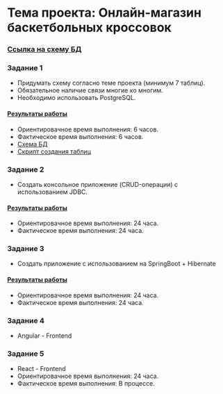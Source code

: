 # Тема проекта: Онлайн-магазин баскетбольных кроссовок

### [Ссылка на схему БД](https://github.com/vvkhil/Practice/tree/master/firstTask/bd.drawio.png "Схема БД - Онлайн-магазин баскетбольных кроссовок")

### Задание 1
* Придумать схему согласно теме проекта (минимум 7 таблиц). 
* Обязательное наличие связи многие ко многим. 
* Необходимо использовать PostgreSQL.

#### [Результаты работы](https://github.com/vvkhil/Practice/tree/master/firstTask "Схема БД и скрипты")
* Ориентировачное время выполнения: 6 часов.
* Фактическое время выполнения: 6 часов.
* [Схема БД](https://github.com/vvkhil/Practice/tree/master/firstTask/bd.drawio.png)
* [Скрипт создания таблиц](https://github.com/vvkhil/Practice/tree/master/firstTask/scripts.sql)

### Задание 2
* Создать консольное приложение (CRUD-операции) с использованием JDBC.

#### [Результаты работы](https://github.com/vvkhil/Practice/tree/master/secondTask "JDBC приложение")
* Ориентировачное время выполнения: 24 часа.
* Фактическое время выполнения: 24 часа.

### Задание 3
* Создать приложение с использованием на SpringBoot + Hibernate

#### [Результаты работы](https://github.com/vvkhil/Practice/tree/master/thirdTask "Java Spring приложение")
* Ориентировачное время выполнения: 24 часа.
* Фактическое время выполнения: 24 часа.

### Задание 4
* Angular - Frontend

### Задание 5
* React - Frontend
* Ориентировачное время выполнения: 24 часа.
* Фактическое время выполнения: В процессе.